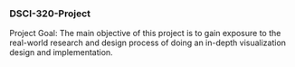 ### DSCI-320-Project

Project Goal:
The main objective of this project is to gain exposure to the real-world research and design process of doing an in-depth visualization design and implementation.
